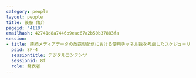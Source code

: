 ```yaml
---
category: people
layout: people
title: 後藤 佑介
pageid: '4119'
emailhash: 42741d8a7446b9eac67a2b50b37883fa
session:
- title: 連続メディアデータの放送型配信における使用チャネル数を考慮したスケジューリング手法
  psid: 8F-4
  sessiontitle: デジタルコンテンツ
  sessionid: 8f
  role: 発表者
---
```

